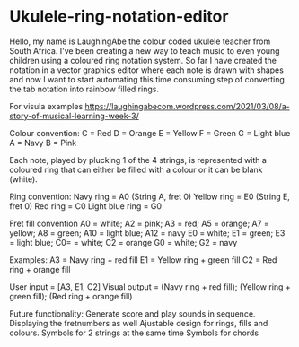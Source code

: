 # Ukulele-ring-notation-editor
Hello, my name is LaughingAbe the colour coded ukulele teacher from South Africa.
I've been creating a new way to teach music to even young children using a coloured ring notation system. 
So far I have created the notation in a vector graphics editor where each note is drawn with shapes and 
now I want to start automating this time consuming step of converting the tab notation into rainbow filled rings.

For visula examples
https://laughingabecom.wordpress.com/2021/03/08/a-story-of-musical-learning-week-3/

Colour convention:
C = Red
D = Orange
E = Yellow
F = Green
G = Light blue
A = Navy
B = Pink

Each note, played by plucking 1 of the 4 strings, is represented with a coloured ring that can either be filled with a colour or it can be blank (white).

Ring convention:
Navy ring = A0 (String A, fret 0)
Yellow ring = E0 (String E, fret 0)
Red ring = C0
Light blue ring = G0

Fret fill convention
A0 = white; A2 = pink; A3 = red; A5 = orange; A7 = yellow; A8 = green; A10 = light blue; A12 = navy
E0 = white; E1 = green; E3 = light blue;
C0= = white; C2 = orange
G0 = white; G2 = navy

Examples:
A3 = Navy ring + red fill
E1 = Yellow ring + green fill
C2 = Red ring + orange fill

User input = [A3, E1, C2]
Visual output = (Navy ring + red fill); (Yellow ring + green fill); (Red ring + orange fill) 

Future functionality:
Generate score and play sounds in sequence.
Displaying the fretnumbers as well
Ajustable design for rings, fills and colours.
Symbols for 2 strings at the same time
Symbols for chords 
